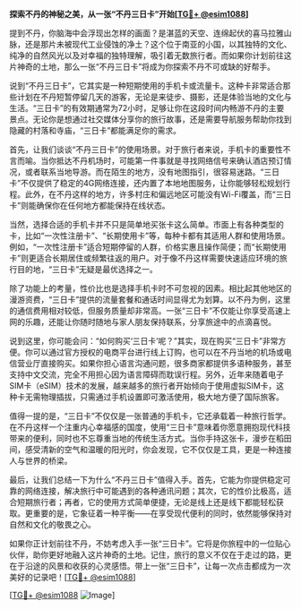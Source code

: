 **探索不丹的神秘之美，从一张“不丹三日卡”开始[[TG💪+ @esim1088](https://t.me/s/esim1088)]**

提到不丹，你脑海中会浮现出怎样的画面？是湛蓝的天空、连绵起伏的喜马拉雅山脉，还是那片未被现代工业侵蚀的净土？这个位于南亚的小国，以其独特的文化、纯净的自然风光以及对幸福的独特理解，吸引着无数旅行者。而如果你计划前往这片神奇的土地，那么一张“不丹三日卡”将成为你探索不丹不可或缺的好帮手。

说到“不丹三日卡”，它其实是一种短期使用的手机卡或流量卡。这种卡非常适合那些计划在不丹短暂停留几天的游客，无论是来徒步、摄影，还是体验当地的文化与生活。“三日卡”的有效期通常为72小时，足够让你在这段时间内畅游不丹的主要景点。无论你是想通过社交媒体分享你的旅行故事，还是需要导航服务帮助你找到隐藏的村落和寺庙，“三日卡”都能满足你的需求。

首先，让我们谈谈“不丹三日卡”的使用场景。对于旅行者来说，手机卡的重要性不言而喻。当你抵达不丹机场时，可能第一件事就是寻找网络信号来确认酒店预订情况，或者联系当地导游。而在陌生的地方，没有地图指引，很容易迷路。“三日卡”不仅提供了稳定的4G网络连接，还内置了本地地图服务，让你能够轻松规划行程。此外，在不丹这样的地方，许多村庄和偏远地区可能没有Wi-Fi覆盖，而“三日卡”则能确保你在任何地方都能保持在线状态。

当然，选择合适的手机卡并不只是简单地买张卡这么简单。市面上有各种类型的卡，比如“一次性注册卡”、“长期使用卡”等，每种卡都有其适用人群和使用场景。例如，“一次性注册卡”适合短期停留的人群，价格实惠且操作简便；而“长期使用卡”则更适合长期居住或频繁往返的用户。对于像不丹这样需要快速适应环境的旅行目的地，“三日卡”无疑是最优选择之一。

除了功能上的考量，性价比也是选择手机卡时不可忽视的因素。相比起其他地区的漫游资费，“三日卡”提供的流量套餐和通话时间显得尤为划算。以不丹为例，这里的通信费用相对较低，但服务质量却非常高。一张“三日卡”不仅能让你享受高速上网的乐趣，还能让你随时随地与家人朋友保持联系，分享旅途中的点滴喜悦。

说到这里，你可能会问：“如何购买‘三日卡’呢？”其实，现在购买“三日卡”非常方便。你可以通过官方授权的电商平台进行线上订购，也可以在不丹当地的机场或电信营业厅直接购买。如果你担心语言沟通问题，很多商家都提供多语种服务，甚至支持中文交流，完全不用担心因为语言障碍而耽误行程。另外，近年来随着电子SIM卡（eSIM）技术的发展，越来越多的旅行者开始倾向于使用虚拟SIM卡，这种卡无需物理插拔，只需通过手机设置即可激活使用，极大地方便了国际旅客。

值得一提的是，“三日卡”不仅仅是一张普通的手机卡，它还承载着一种旅行哲学。在不丹这样一个注重内心幸福感的国度，使用“三日卡”意味着你愿意拥抱现代科技带来的便利，同时也不忘尊重当地的传统生活方式。当你手持这张卡，漫步在稻田间，感受清新的空气和温暖的阳光时，你会发现，它不仅仅是工具，更是一种连接人与世界的桥梁。

最后，让我们总结一下为什么“不丹三日卡”值得入手。首先，它能为你提供稳定可靠的网络连接，解决旅行中可能遇到的各种通讯问题；其次，它的性价比极高，适合短期旅行者；再者，它的使用方式简单便捷，无论是线上还是线下都能轻松获取。更重要的是，它象征着一种平衡——在享受现代便利的同时，依然能够保持对自然和文化的敬畏之心。

如果你正计划前往不丹，不妨考虑入手一张“三日卡”。它将是你旅程中的一位贴心伙伴，助你更好地融入这片神奇的土地。记住，旅行的意义不仅在于走过的路，更在于沿途的风景和收获的心灵感悟。带上一张“三日卡”，让每一次点击都成为一次美好的记录吧！[[TG💪+ @esim1088](https://t.me/s/esim1088)]

[[TG💪+ @esim1088](https://t.me/s/esim1088) ![Image](https://i.postimg.cc/4NQfJmqS/Snipaste-2025-05-13-00-14-12.png)]